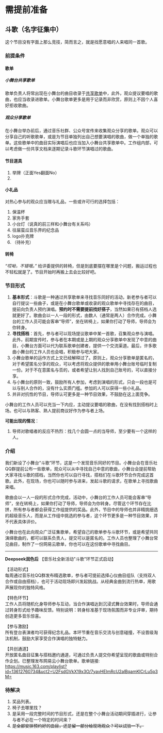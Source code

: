 # 需提前准备

## 斗歌（名字征集中）
这个节目没有字面上那么竞技，简而言之，就是找愿意唱的人来唱同一首歌。

### 前提条件
#### 歌单
##### 小舞台共享歌单
歌单负责人将常出现在小舞台的曲目收录于[共享歌单](https://music.163.com/playlist?id=13612760734&uct2=U2FsdGVkX184xw+HA1xtCOnasYwvzMNyHym4H4S1AN8=)中，此外，观众提议要唱的歌曲，也应当收录进歌单。小舞台歌单更多是用于记录而非欣赏，原则上不因个人喜好拒收歌曲。
##### 观众分享歌单
在小舞台举办前后，通过音乐社群、公众号宣传来收集观众分享的歌单。观众可以分享自己的听歌歌单，或是为节目单独列出自己想要演唱的歌曲，做一个单独的歌单。这些歌单中的曲目实际演唱后也应当加入小舞台共享歌单中。工作组内部，可以考虑做一份共享文档来逐期记录斗歌环节演唱过的歌曲。

#### 节目道具
1. 举牌（正面Yes翻面No）
2. 
#### 小礼品
对热心参与的观众应当赠与礼品，一些或许可行的选择包括：
1. 保温杯
2. 家务手套
3. 小台灯（说真的前三样和小舞台有关系吗）
4. 往届蛮瓜音乐界的纪念品
5. logo扑克牌
6. （待补充）
#### 转椅
*“哎呦，不错哦。”*
给评委提供的转椅，但是到底要摆在哪里是个问题，搬运过程也不轻松就是了。节目开始时再搬上去会比较好吧。

### 节目形式
1. **基本形式**：斗歌是一种通过共享歌单来寻找音乐同好的活动，新老参与者可以自行提议一些曲子，或是在小舞台歌单或收录的观众歌单中寻找存在的曲目，提前向负责人预约演唱。**预约时不需要提前找好搭子**，当然如果已有搭档人选就更好了。歌曲会以一人一段的形式，由数人（通常是两人）合作完成。小舞台的工作人员可能会客串“导师”，坐在转椅上，如果你打动了导师，导师会为你转身。
2. **寻找搭档**：首先，参与者可以现场提议歌单中某一首歌，召集观众参与演唱。此外，前期宣传时，参与者在本期或是上期的观众分享歌单中发现了中意的曲目，小舞台方面可以代为联系歌单创建者，提供一个交流渠道。最后，许多歌曲小舞台的工作人员也会唱，积极参与吧大家。
3. 小舞台歌单的运作方式上文已经解释过了。原则上，观众分享歌单是匿名的，对于希望匿名分享的观众，可以考虑将观众提供的歌单用小舞台账号临时复制一份。对于不在意匿名与否的，或者希望让别人找到自己账号的，可以直接分享。
4. 与小舞台的原则一致，鼓励所有人参加，考虑到演唱的形式，只会一段也是可以与别人合作的，没有什么实质门槛。参加的人可以获得一些小礼品。
5. 并非对抗性的节目，导师认可更多是一种节目效果，不鼓励在这上面竞争。

小舞台的工作人员可以充当一下内应，主动提议要唱的歌曲，在没有找到搭档时上场。也可以与熟客、熟人提前商议好作为参与者上场。

**可能出现的情况**：
1. 导师对歌唱者的反应不热烈：找几个会圆一点的当导师，至少要有一个这样的人。

### 介绍
我们新设了小舞台“斗歌”环节，这是一个发现音乐同好的节目。小舞台会在音乐社QQ群提前公布一些歌单，观众可以从中寻找自己中意的歌曲，小舞台会提前帮助大家寻找斗歌的搭档，当然你也可以自行寻找，搭档们在斗歌环节合作完成这首歌。此外，在现场，你也可以随时参与进来，发起斗歌的请求，在歌单上寻找歌曲来唱。

歌曲会以一人一段的形式合作完成，活动中，小舞台的工作人员可能会客串“导师”，坐在转椅上，如果你打动了导师，导师会为你转身。尽管这个环节存在比拼，所有参与者都会获得工作组提供的奖品。此外，节目中的导师也并非精挑细选的超级音乐人，而是从工作组中挑选的参与者，这个环节更多是一种节目效果，并不代表具体评价。

小舞台也在此向观众广泛征集歌单，希望自己的歌单参与斗歌环节，或是希望共同演绎歌曲的，都可以联系负责人，提交可以是匿名的。工作人员也整理了小舞台常见曲目，制作了一份网易云歌单，你也可以在这份歌单中寻找曲目。

---
**Deepseek润色后**
【音乐社全新活动"斗歌"环节正式启动】

【活动形式】  
每周通过音乐社QQ群发布精选歌单，参与者可提前选择心仪曲目组队（支持双人合作或自由搭档），也可于活动现场即兴发起挑战。从经典金曲到流行热单，用歌声展现你的独特风格。

【特色环节】  
工作人员将随机化身导师参与互动，当合作演唱达到沉浸式舞台效果时，导师会通过转身形式给予趣味反馈。特别说明：转身标准基于现场氛围而非专业评审，期待创造更多音乐惊喜。

【参与激励】  
所有登台表演者均可获得纪念礼品。本环节重在音乐交流与创意碰撞，不设晋级淘汰机制，鼓励大家享受合作演唱的独特魅力。

【共创通道】  
开放匿名曲目征集与搭档邀约通道，可通过负责人提交你希望呈现的歌曲或特别合作企划。已整理发布网易云小舞台歌单。歌单链接: https://music.163.com/playlist?id=13612760734&uct2=U2FsdGVkX19x3O/7yavHElmRcU2alBqamKlCrLu5p3M= 






### 待解决
1. 奖品列表。
2. 椅子去哪里找？
3. 是采用一段完整时间的节目形式，还是在整个小舞台活动期间穿插进行，让参与者不必在一个特定的时间来？
4. ~~是全部安排预约好的曲目，还是留一部分给现场观众？可以试验一下。~~

